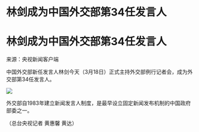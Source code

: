 # 林剑成为中国外交部第34任发言人

# 林剑成为中国外交部第34任发言人

来源：央视新闻客户端

中国外交部新任发言人林剑今天（3月18日）正式主持外交部例行记者会，成为外交部第34任发言人。

![](https://inews.gtimg.com/om_bt/O57bYHglHR7C2kjxmM4aMBe7MEvSGnpotIFPnuI1sSxHQAA/1000)

外交部自1983年建立新闻发言人制度，是最早设立固定新闻发布机制的中国政府部委之一。

（总台央视记者 黄惠馨 黄达）

